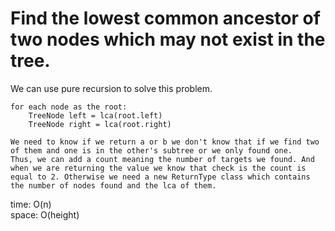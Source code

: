 # Find the lowest common ancestor of two nodes which may not exist in the tree.
We can use pure recursion to solve this problem.<br>
    
    for each node as the root:
        TreeNode left = lca(root.left)
        TreeNode right = lca(root.right)
        
    We need to know if we return a or b we don't know that if we find two of them and one is in the other's subtree or we only found one.
    Thus, we can add a count meaning the number of targets we found. And when we are returning the value we know that check is the count is equal to 2. Otherwise we need a new ReturnType class which contains the number of nodes found and the lca of them.
time: O(n)<br>
space: O(height)
